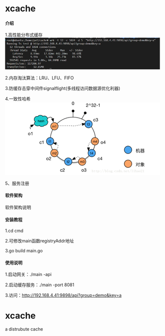 # xcache

#### 介绍
1.高性能分布式缓存
![输入图片说明](wrk.png)

2.内存淘汰算法：LRU、LFU、FIFO

3.防缓存击穿中间件signalflight(多线程访问数据源优化利器)

4.一致性哈希
![输入图片说明](hash.png)

5、服务注册
#### 软件架构
软件架构说明


#### 安装教程
1.cd cmd

2.可修改main函数registryAddr地址

3.go build main.go

#### 使用说明
1.启动网关：./main -api

2.启动缓存服务：./main -port 8081

3.访问：http://192.168.4.41:9898/api?group=demo&key=a

# xcache
a distrubute cache
